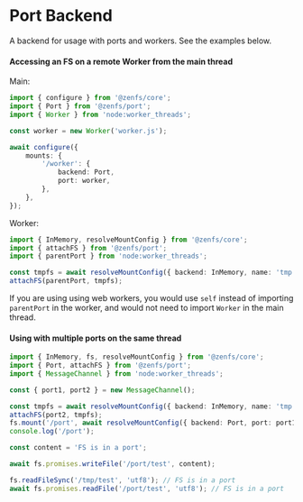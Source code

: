 # Port Backend

A backend for usage with ports and workers. See the examples below.

#### Accessing an FS on a remote Worker from the main thread

Main:

```ts
import { configure } from '@zenfs/core';
import { Port } from '@zenfs/port';
import { Worker } from 'node:worker_threads';

const worker = new Worker('worker.js');

await configure({
	mounts: {
		'/worker': {
			backend: Port,
			port: worker,
		},
	},
});
```

Worker:

```ts
import { InMemory, resolveMountConfig } from '@zenfs/core';
import { attachFS } from '@zenfs/port';
import { parentPort } from 'node:worker_threads';

const tmpfs = await resolveMountConfig({ backend: InMemory, name: 'tmp' });
attachFS(parentPort, tmpfs);
```

If you are using using web workers, you would use `self` instead of importing `parentPort` in the worker, and would not need to import `Worker` in the main thread.

#### Using with multiple ports on the same thread

```ts
import { InMemory, fs, resolveMountConfig } from '@zenfs/core';
import { Port, attachFS } from '@zenfs/port';
import { MessageChannel } from 'node:worker_threads';

const { port1, port2 } = new MessageChannel();

const tmpfs = await resolveMountConfig({ backend: InMemory, name: 'tmp' });
attachFS(port2, tmpfs);
fs.mount('/port', await resolveMountConfig({ backend: Port, port: port1 }));
console.log('/port');

const content = 'FS is in a port';

await fs.promises.writeFile('/port/test', content);

fs.readFileSync('/tmp/test', 'utf8'); // FS is in a port
await fs.promises.readFile('/port/test', 'utf8'); // FS is in a port
```
